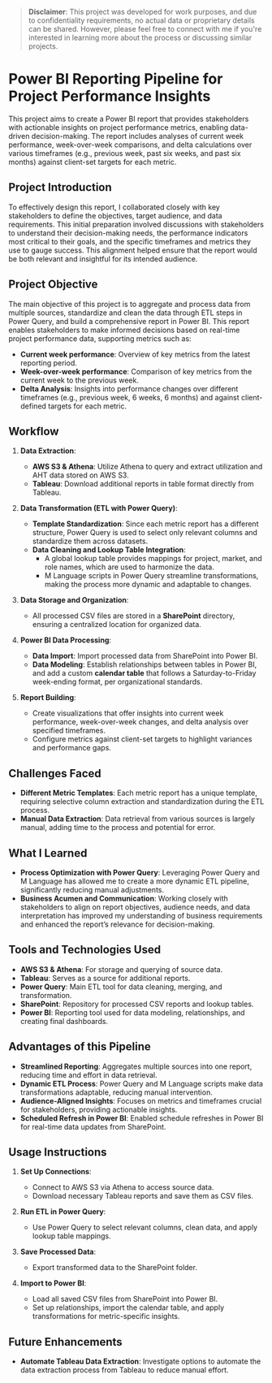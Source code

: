 > **Disclaimer**: This project was developed for work purposes, and due to confidentiality requirements, no actual data or proprietary details can be shared. However, please feel free to connect with me if you're interested in learning more about the process or discussing similar projects.


# Power BI Reporting Pipeline for Project Performance Insights

This project aims to create a Power BI report that provides stakeholders with actionable insights on project performance metrics, enabling data-driven decision-making. The report includes analyses of current week performance, week-over-week comparisons, and delta calculations over various timeframes (e.g., previous week, past six weeks, and past six months) against client-set targets for each metric.

## Project Introduction

To effectively design this report, I collaborated closely with key stakeholders to define the objectives, target audience, and data requirements. This initial preparation involved discussions with stakeholders to understand their decision-making needs, the performance indicators most critical to their goals, and the specific timeframes and metrics they use to gauge success. This alignment helped ensure that the report would be both relevant and insightful for its intended audience.

## Project Objective

The main objective of this project is to aggregate and process data from multiple sources, standardize and clean the data through ETL steps in Power Query, and build a comprehensive report in Power BI. This report enables stakeholders to make informed decisions based on real-time project performance data, supporting metrics such as:

- **Current week performance**: Overview of key metrics from the latest reporting period.
- **Week-over-week performance**: Comparison of key metrics from the current week to the previous week.
- **Delta Analysis**: Insights into performance changes over different timeframes (e.g., previous week, 6 weeks, 6 months) and against client-defined targets for each metric.

## Workflow

1. **Data Extraction**:
   - **AWS S3 & Athena**: Utilize Athena to query and extract utilization and AHT data stored on AWS S3.
   - **Tableau**: Download additional reports in table format directly from Tableau.
   
2. **Data Transformation (ETL with Power Query)**:
   - **Template Standardization**: Since each metric report has a different structure, Power Query is used to select only relevant columns and standardize them across datasets.
   - **Data Cleaning and Lookup Table Integration**:
     - A global lookup table provides mappings for project, market, and role names, which are used to harmonize the data.
     - M Language scripts in Power Query streamline transformations, making the process more dynamic and adaptable to changes.
   
3. **Data Storage and Organization**:
   - All processed CSV files are stored in a **SharePoint** directory, ensuring a centralized location for organized data.

4. **Power BI Data Processing**:
   - **Data Import**: Import processed data from SharePoint into Power BI.
   - **Data Modeling**: Establish relationships between tables in Power BI, and add a custom **calendar table** that follows a Saturday-to-Friday week-ending format, per organizational standards.
   
5. **Report Building**:
   - Create visualizations that offer insights into current week performance, week-over-week changes, and delta analysis over specified timeframes.
   - Configure metrics against client-set targets to highlight variances and performance gaps.

## Challenges Faced

- **Different Metric Templates**: Each metric report has a unique template, requiring selective column extraction and standardization during the ETL process.
- **Manual Data Extraction**: Data retrieval from various sources is largely manual, adding time to the process and potential for error.

## What I Learned

- **Process Optimization with Power Query**: Leveraging Power Query and M Language has allowed me to create a more dynamic ETL pipeline, significantly reducing manual adjustments.
- **Business Acumen and Communication**: Working closely with stakeholders to align on report objectives, audience needs, and data interpretation has improved my understanding of business requirements and enhanced the report’s relevance for decision-making.

## Tools and Technologies Used

- **AWS S3 & Athena**: For storage and querying of source data.
- **Tableau**: Serves as a source for additional reports.
- **Power Query**: Main ETL tool for data cleaning, merging, and transformation.
- **SharePoint**: Repository for processed CSV reports and lookup tables.
- **Power BI**: Reporting tool used for data modeling, relationships, and creating final dashboards.

## Advantages of this Pipeline

- **Streamlined Reporting**: Aggregates multiple sources into one report, reducing time and effort in data retrieval.
- **Dynamic ETL Process**: Power Query and M Language scripts make data transformations adaptable, reducing manual intervention.
- **Audience-Aligned Insights**: Focuses on metrics and timeframes crucial for stakeholders, providing actionable insights.
- **Scheduled Refresh in Power BI**: Enabled schedule refreshes in Power BI for real-time data updates from SharePoint.

## Usage Instructions

1. **Set Up Connections**:
   - Connect to AWS S3 via Athena to access source data.
   - Download necessary Tableau reports and save them as CSV files.
   
2. **Run ETL in Power Query**:
   - Use Power Query to select relevant columns, clean data, and apply lookup table mappings.
   
3. **Save Processed Data**:
   - Export transformed data to the SharePoint folder.
   
4. **Import to Power BI**:
   - Load all saved CSV files from SharePoint into Power BI.
   - Set up relationships, import the calendar table, and apply transformations for metric-specific insights.

## Future Enhancements

- **Automate Tableau Data Extraction**: Investigate options to automate the data extraction process from Tableau to reduce manual effort.


